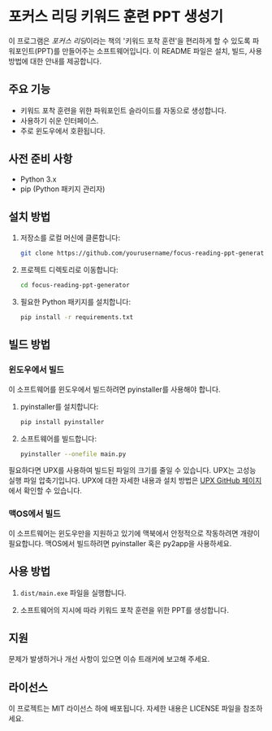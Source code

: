 # 포커스 리딩 키워드 훈련 PPT 생성기

이 프로그램은 *포커스 리딩*이라는 책의 '키워드 포착 훈련'을 편리하게 할 수 있도록 파워포인트(PPT)를 만들어주는 소프트웨어입니다. 이 README 파일은 설치, 빌드, 사용 방법에 대한 안내를 제공합니다.

## 주요 기능

- 키워드 포착 훈련을 위한 파워포인트 슬라이드를 자동으로 생성합니다.
- 사용하기 쉬운 인터페이스.
- 주로 윈도우에서 호환됩니다.

## 사전 준비 사항

- Python 3.x
- pip (Python 패키지 관리자)

## 설치 방법

1. 저장소를 로컬 머신에 클론합니다:

   ```bash
   git clone https://github.com/yourusername/focus-reading-ppt-generator.git
   ```

2. 프로젝트 디렉토리로 이동합니다:

   ```bash
   cd focus-reading-ppt-generator
   ```

3. 필요한 Python 패키지를 설치합니다:

   ```bash
   pip install -r requirements.txt
   ```

## 빌드 방법

### 윈도우에서 빌드

이 소프트웨어를 윈도우에서 빌드하려면 pyinstaller를 사용해야 합니다.

1. pyinstaller를 설치합니다:

   ```bash
   pip install pyinstaller
   ```

2. 소프트웨어를 빌드합니다:

   ```bash
   pyinstaller --onefile main.py
   ```

필요하다면 UPX를 사용하여 빌드된 파일의 크기를 줄일 수 있습니다. UPX는 고성능 실행 파일 압축기입니다. UPX에 대한 자세한 내용과 설치 방법은 [UPX GitHub 페이지](https://github.com/upx/upx)에서 확인할 수 있습니다.

### 맥OS에서 빌드

이 소프트웨어는 윈도우만을 지원하고 있기에 맥북에서 안정적으로 작동하려면 개량이 필요합니다. 맥OS에서 빌드하려면 pyinstaller 혹은 py2app을 사용하세요.

## 사용 방법

1. `dist/main.exe` 파일을 실행합니다.

2. 소프트웨어의 지시에 따라 키워드 포착 훈련을 위한 PPT를 생성합니다.

## 지원

문제가 발생하거나 개선 사항이 있으면 이슈 트래커에 보고해 주세요.

## 라이선스

이 프로젝트는 MIT 라이선스 하에 배포됩니다. 자세한 내용은 LICENSE 파일을 참조하세요.